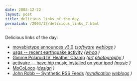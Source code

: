 ```yaml
---
date: 2003-12-22
layout: post
title: delicious links of the day
permalink: /2003/12/delicious_links_7.html
---
```


Delicious links of the day:  

*   [movabletype announces v3.0](http://www.movabletype.org/news/2003_12.shtml#000878) _([software](http://del.icio.us/msippey/software) [weblogs](http://del.icio.us/msippey/weblogs) )_
*   [usgs -- recent earthquake activity](http://earthquake.usgs.gov/recenteqsUS/Quakes/quakes_big.html) _([whoa](http://del.icio.us/msippey/whoa) )_
*   [Gimme Polaroid IV, Heather Champ](http://hchamp.com/gp2003/index.html) _([art](http://del.icio.us/msippey/art) [photography](http://del.icio.us/msippey/photography) )_
*   [activaire -- have hip music installed on your ipod](http://activaire.com/) _([music](http://del.icio.us/msippey/music) )_
*   [MoCoLoco](http://mocoloco.com/) _([design](http://del.icio.us/msippey/design) )_
*   [John Robb -- Synthetic RSS Feeds](http://jrobb.mindplex.org/stories/2003/12/22/syntheticRssFeeds.html) _([syndication](http://del.icio.us/msippey/syndication) [weblogs](http://del.icio.us/msippey/weblogs) )_